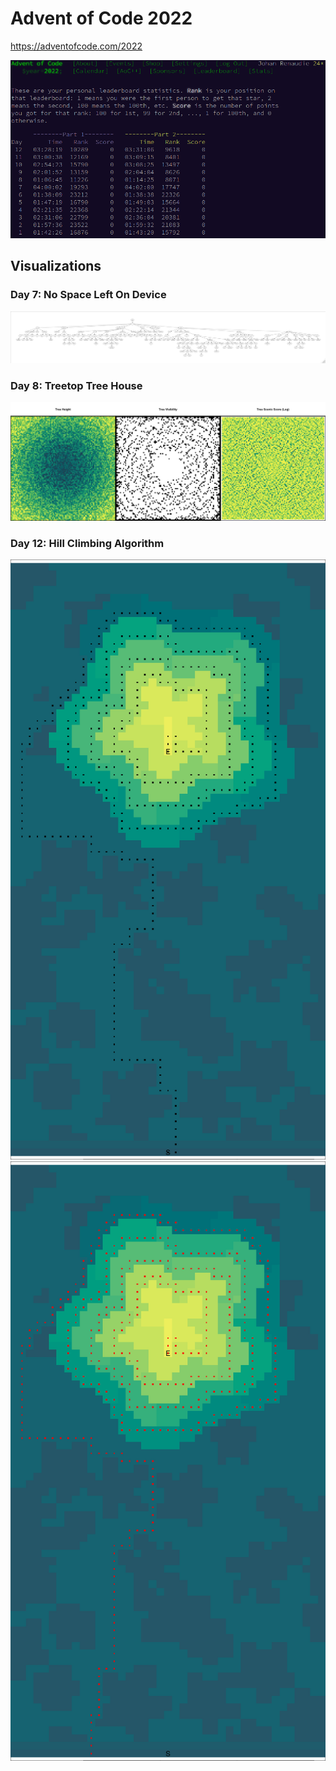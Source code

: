# Advent of Code 2022

https://adventofcode.com/2022

![](screenshot.png)

## Visualizations

### Day 7: No Space Left On Device
![](visualizations/plot_day07.png)

### Day 8: Treetop Tree House
![](visualizations/plot_day08.png)

### Day 12: Hill Climbing Algorithm
![](visualizations/plot_day12a.png)![](visualizations/plot_day12b.png)